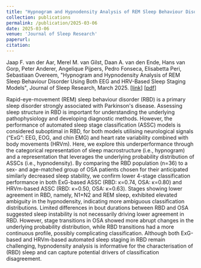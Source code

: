 ```yaml
---
title: "Hypnogram and Hypnodensity Analysis of REM Sleep Behaviour Disorder Using Both EEG and HRV-Based Sleep Staging Models"
collection: publications
permalink: /publication/2025-03-06
date: 2025-03-06
venue: 'Journal of Sleep Research'
paperurl: 
citation: 
---
```


Jaap F. van der Aar, Merel M. van Gilst, Daan A. van den Ende, Hans van Gorp, Peter Anderer, Angelique Pijpers, Pedro Fonseca, Elisabetta Peri, Sebastiaan Overeem, "Hypnogram and Hypnodensity Analysis of REM Sleep Behaviour Disorder Using Both EEG and HRV-Based Sleep Staging Models", Journal of Sleep Research, March 2025.
\[[link](https://doi.org/10.1111/jsr.70046)\]
\[[pdf](http://hansvangorp.github.io/files/2025-03-06.pdf)\]

Rapid-eye-movement (REM) sleep behaviour disorder (RBD) is a primary sleep disorder strongly associated with Parkinson's disease. Assessing sleep structure in RBD is important for understanding the underlying pathophysiology and developing diagnostic methods. However, the performance of automated sleep stage classification (ASSC) models is considered suboptimal in RBD, for both models utilising neurological signals (“ExG”: EEG, EOG, and chin EMG) and heart rate variability combined with body movements (HRVm). Here, we explore this underperformance through the categorical representation of sleep macrostructure (i.e., hypnogram) and a representation that leverages the underlying probability distribution of ASSCs (i.e., hypnodensity). By comparing the RBD population (n=36) to a sex- and age-matched group of OSA patients chosen for their anticipated similarly decreased sleep stability, we confirm lower 4-stage classification performance in both ExG-based ASSC (RBD: κ=0.74, OSA: κ=0.80) and HRVm-based ASSC (RBD: κ=0.50, OSA: κ=0.63). Stages showing lower agreement in RBD, namely, N1+N2 and REM sleep, exhibited elevated ambiguity in the hypnodensity, indicating more ambiguous classification distributions. Limited differences in bout durations between RBD and OSA suggested sleep instability is not necessarily driving lower agreement in RBD. However, stage transitions in OSA showed more abrupt changes in the underlying probability distribution, while RBD transitions had a more continuous profile, possibly complicating classification. Although both ExG-based and HRVm-based automated sleep staging in RBD remain challenging, hypnodensity analysis is informative for the characterisation of (RBD) sleep and can capture potential drivers of classification disagreement.